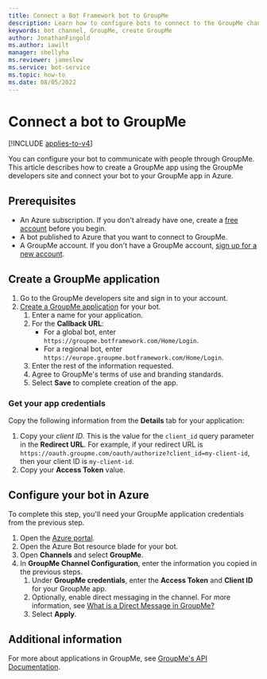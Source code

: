 ```yaml
---
title: Connect a Bot Framework bot to GroupMe
description: Learn how to configure bots to connect to the GroupMe channel and to communicate with users via the GroupMe group messaging app.
keywords: bot channel, GroupMe, create GroupMe
author: JonathanFingold
ms.author: iawilt
manager: shellyha
ms.reviewer: jameslew
ms.service: bot-service
ms.topic: how-to
ms.date: 08/05/2022
---
```


# Connect a bot to GroupMe

[!INCLUDE [applies-to-v4](includes/applies-to-v4-current.md)]

You can configure your bot to communicate with people through GroupMe. This article describes how to create a GroupMe app using the GroupMe developers site and connect your bot to your GroupMe app in Azure.

## Prerequisites

- An Azure subscription. If you don't already have one, create a [free account](https://azure.microsoft.com/free/?WT.mc_id=A261C142F) before you begin.
- A bot published to Azure that you want to connect to GroupMe.
- A GroupMe account. If you don't have a GroupMe account, [sign up for a new account](https://web.groupme.com/signup).

## Create a GroupMe application

1. Go to the GroupMe developers site and sign in to your account.
1. [Create a GroupMe application](https://dev.groupme.com/applications/new) for your bot.
    1. Enter a name for your application.
    1. For the **Callback URL**:
        - For a global bot, enter `https://groupme.botframework.com/Home/Login`.
        - For a regional bot, enter `https://europe.groupme.botframework.com/Home/Login`.
    1. Enter the rest of the information requested.
    1. Agree to GroupMe's terms of use and branding standards.
    1. Select **Save** to complete creation of the app.

### Get your app credentials

Copy the following information from the **Details** tab for your application:

1. Copy your _client ID_. This is the value for the `client_id` query parameter in the **Redirect URL**.
    For example, if your redirect URL is `https://oauth.groupme.com/oauth/authorize?client_id=my-client-id`, then your client ID is `my-client-id`.
1. Copy your **Access Token** value.

## Configure your bot in Azure

To complete this step, you'll need your GroupMe application credentials from the previous step.

1. Open the [Azure portal](https://portal.azure.com/).
1. Open the Azure Bot resource blade for your bot.
1. Open **Channels** and select **GroupMe**.
1. In **GroupMe Channel Configuration**, enter the information you copied in the previous steps.
    1. Under **GroupMe credentials**, enter the **Access Token** and **Client ID** for your GroupMe app.
    1. Optionally, enable direct messaging in the channel. For more information, see [What is a Direct Message in GroupMe?](https://support.microsoft.com/office/what-is-a-direct-message-in-groupme-197fb53e-9699-4e14-a35e-d6fa12ea9875)
    1. Select **Apply**.

## Additional information

For more about applications in GroupMe, see [GroupMe's API Documentation](https://dev.groupme.com/).
